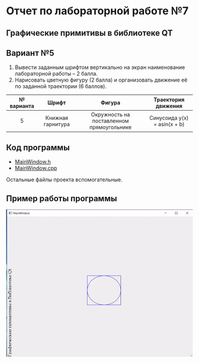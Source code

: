# Отчет по лабораторной работе №7

## Графические примитивы в библиотеке QT

## Вариант №5

1. Вывести заданным шрифтом вертикально на экран наименование лабораторной
работы – 2 балла.  
2. Нарисовать цветную фигуру (2 балла) и организовать движение её по заданной траектории
(6 баллов).

|№ варианта|Шрифт|Фигура|Траектория движения|
| :-: | :-: | :-: | :-: |
|5|Книжная гарнитура|Окружность на поставленном прямоугольнике|Синусоида y(x) = asin(x + b)|

## Код программы

- [MainWindow.h](./src/mainwindow.h)
- [MainWindow.cpp](./src/mainwindow.cpp)

Остальные файлы проекта вспомогательные.

## Пример работы программы

![sinusoid.gif](./images/1.gif)
